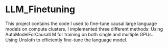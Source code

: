 # LLM_Finetuning
This project contains the code I used to fine-tune causal large language models on compute clusters.
I implemented three different methods:
Using AutoModelForCausalLM for training on both single and multiple GPUs.
Using Unsloth to efficiently fine-tune the language model.
